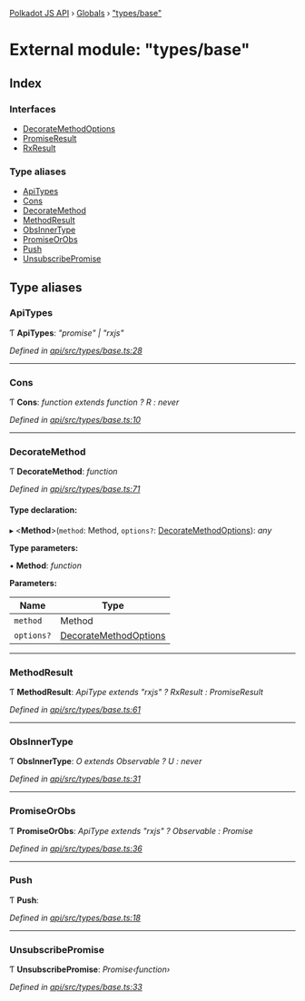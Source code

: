 [Polkadot JS API](../README.md) › [Globals](../globals.md) › ["types/base"](_types_base_.md)

# External module: "types/base"

## Index

### Interfaces

* [DecorateMethodOptions](../interfaces/_types_base_.decoratemethodoptions.md)
* [PromiseResult](../interfaces/_types_base_.promiseresult.md)
* [RxResult](../interfaces/_types_base_.rxresult.md)

### Type aliases

* [ApiTypes](_types_base_.md#apitypes)
* [Cons](_types_base_.md#cons)
* [DecorateMethod](_types_base_.md#decoratemethod)
* [MethodResult](_types_base_.md#methodresult)
* [ObsInnerType](_types_base_.md#obsinnertype)
* [PromiseOrObs](_types_base_.md#promiseorobs)
* [Push](_types_base_.md#push)
* [UnsubscribePromise](_types_base_.md#unsubscribepromise)

## Type aliases

###  ApiTypes

Ƭ **ApiTypes**: *"promise" | "rxjs"*

*Defined in [api/src/types/base.ts:28](https://github.com/polkadot-js/api/blob/0fa6b99c9e/packages/api/src/types/base.ts#L28)*

___

###  Cons

Ƭ **Cons**: *function extends function ? R : never*

*Defined in [api/src/types/base.ts:10](https://github.com/polkadot-js/api/blob/0fa6b99c9e/packages/api/src/types/base.ts#L10)*

___

###  DecorateMethod

Ƭ **DecorateMethod**: *function*

*Defined in [api/src/types/base.ts:71](https://github.com/polkadot-js/api/blob/0fa6b99c9e/packages/api/src/types/base.ts#L71)*

#### Type declaration:

▸ <**Method**>(`method`: Method, `options?`: [DecorateMethodOptions](../interfaces/_types_base_.decoratemethodoptions.md)): *any*

**Type parameters:**

▪ **Method**: *function*

**Parameters:**

Name | Type |
------ | ------ |
`method` | Method |
`options?` | [DecorateMethodOptions](../interfaces/_types_base_.decoratemethodoptions.md) |

___

###  MethodResult

Ƭ **MethodResult**: *ApiType extends "rxjs" ? RxResult<F> : PromiseResult<F>*

*Defined in [api/src/types/base.ts:61](https://github.com/polkadot-js/api/blob/0fa6b99c9e/packages/api/src/types/base.ts#L61)*

___

###  ObsInnerType

Ƭ **ObsInnerType**: *O extends Observable<infer U> ? U : never*

*Defined in [api/src/types/base.ts:31](https://github.com/polkadot-js/api/blob/0fa6b99c9e/packages/api/src/types/base.ts#L31)*

___

###  PromiseOrObs

Ƭ **PromiseOrObs**: *ApiType extends "rxjs" ? Observable<T> : Promise<T>*

*Defined in [api/src/types/base.ts:36](https://github.com/polkadot-js/api/blob/0fa6b99c9e/packages/api/src/types/base.ts#L36)*

___

###  Push

Ƭ **Push**:

*Defined in [api/src/types/base.ts:18](https://github.com/polkadot-js/api/blob/0fa6b99c9e/packages/api/src/types/base.ts#L18)*

___

###  UnsubscribePromise

Ƭ **UnsubscribePromise**: *Promise‹function›*

*Defined in [api/src/types/base.ts:33](https://github.com/polkadot-js/api/blob/0fa6b99c9e/packages/api/src/types/base.ts#L33)*
